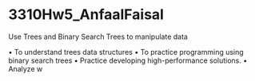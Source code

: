 # 3310Hw5_AnfaalFaisal

 Use Trees and Binary Search Trees to manipulate data

• To understand trees data structures
• To practice programming using binary search trees
• Practice developing high-performance solutions.
• Analyze w
